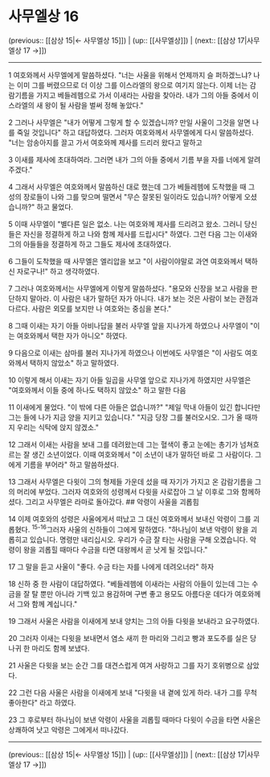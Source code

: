 # 사무엘상 16

(previous:: [[삼상 15|← 사무엘상 15]]) | (up:: [[사무엘상]]) | (next:: [[삼상 17|사무엘상 17 →]])

***




1 
여호와께서 사무엘에게 말씀하셨다. "너는 사울을 위해서 언제까지 슬 퍼하겠느냐? 나는 이미 그를 버렸으므로 더 이상 그를 이스라엘의 왕으로 여기지 않는다. 이제 너는 감람기름을 가지고 베들레헴으로 가서 이새라는 사람을 찾아라. 내가 그의 아들 중에서 이스라엘의 새 왕이 될 사람을 벌써 정해 놓았다." 



2 
그러나 사무엘은 "내가 어떻게 그렇게 할 수 있겠습니까? 만일 사울이 그것을 알면 나를 죽일 것입니다" 하고 대답하였다. 그러자 여호와께서 사무엘에게 다시 말씀하셨다. "너는 암송아지를 끌고 가서 여호와께 제사를 드리러 왔다고 말하고 



3 
이새를 제사에 초대하여라. 그러면 내가 그의 아들 중에서 기름 부을 자를 너에게 알려 주겠다." 



4 
그래서 사무엘은 여호와께서 말씀하신 대로 했는데 그가 베들레헴에 도착했을 때 그 성의 장로들이 나와 그를 맞으며 떨면서 "무슨 잘못된 일이라도 있습니까? 어떻게 오셨습니까?" 하고 물었다. 



5 
이때 사무엘이 "별다른 일은 없소. 나는 여호와께 제사를 드리려고 왔소. 그러니 당신들은 자신을 정결하게 하고 나와 함께 제사를 드립시다" 하였다. 그런 다음 그는 이새와 그의 아들들을 정결하게 하고 그들도 제사에 초대하였다. 



6 
그들이 도착했을 때 사무엘은 엘리압을 보고 "이 사람이야말로 과연 여호와께서 택하신 자로구나!" 하고 생각하였다. 



7 
그러나 여호와께서는 사무엘에게 이렇게 말씀하셨다. "용모와 신장을 보고 사람을 판단하지 말아라. 이 사람은 내가 말하던 자가 아니다. 내가 보는 것은 사람이 보는 관점과 다르다. 사람은 외모를 보지만 나 여호와는 중심을 본다." 



8 
그때 이새는 자기 아들 아비나답을 불러 사무엘 앞을 지나가게 하였으나 사무엘이 "이는 여호와께서 택한 자가 아니오" 하였다. 



9 
다음으로 이새는 삼마를 불러 지나가게 하였으나 이번에도 사무엘은 "이 사람도 여호와께서 택하지 않았소" 하고 말하였다. 



10 
이렇게 해서 이새는 자기 아들 일곱을 사무엘 앞으로 지나가게 하였지만 사무엘은 "여호와께서 이들 중에 하나도 택하지 않았소" 하고 말한 다음 



11 
이새에게 물었다. "이 밖에 다른 아들은 없습니까?" "제일 막내 아들이 있긴 합니다만 그는 들에 나가 지금 양을 지키고 있습니다." "지금 당장 그를 불러오시오. 그가 올 때까지 우리는 식탁에 앉지 않겠소." 



12 
그래서 이새는 사람을 보내 그를 데려왔는데 그는 혈색이 좋고 눈에는 총기가 넘쳐흐르는 잘 생긴 소년이었다. 이때 여호와께서 "이 소년이 내가 말하던 바로 그 사람이다. 그에게 기름을 부어라" 하고 말씀하셨다. 



13 
그래서 사무엘은 다윗이 그의 형제들 가운데 섰을 때 자기가 가지고 온 감람기름을 그의 머리에 부었다. 그러자 여호와의 성령께서 다윗을 사로잡아 그 날 이후로 그와 함께하셨다. 그리고 사무엘은 라마로 돌아갔다. ## 악령이 사울을 괴롭힘 



14 
이제 여호와의 성령은 사울에게서 떠났고 그 대신 여호와께서 보내신 악령이 그를 괴롭혔다. <sup class="versenum">15-16</sup>그러자 사울의 신하들이 그에게 말하였다. "하나님이 보낸 악령이 왕을 괴롭히고 있습니다. 명령만 내리십시오. 우리가 수금 잘 타는 사람을 구해 오겠습니다. 악령이 왕을 괴롭힐 때마다 수금을 타면 대왕께서 곧 낫게 될 것입니다." 



17 
그 말을 듣고 사울이 "좋다. 수금 타는 자를 나에게 데려오너라" 하자 



18 
신하 중 한 사람이 대답하였다. "베들레헴에 이새라는 사람의 아들이 있는데 그는 수금을 잘 탈 뿐만 아니라 기백 있고 용감하며 구변 좋고 용모도 아름다운 데다가 여호와께서 그와 함께 계십니다." 



19 
그래서 사울은 사람을 이새에게 보내 양치는 그의 아들 다윗을 보내라고 요구하였다. 



20 
그러자 이새는 다윗을 보내면서 염소 새끼 한 마리와 그리고 빵과 포도주를 실은 당나귀 한 마리도 함께 보냈다. 



21 
사울은 다윗을 보는 순간 그를 대견스럽게 여겨 사랑하고 그를 자기 호위병으로 삼았다. 



22 
그런 다음 사울은 사람을 이새에게 보내 "다윗을 내 곁에 있게 하라. 내가 그를 무척 좋아한다" 라고 하였다. 



23 
그 후로부터 하나님이 보낸 악령이 사울을 괴롭힐 때마다 다윗이 수금을 타면 사울은 상쾌하여 낫고 악령은 그에게서 떠나갔다.

***

(previous:: [[삼상 15|← 사무엘상 15]]) | (up:: [[사무엘상]]) | (next:: [[삼상 17|사무엘상 17 →]])
